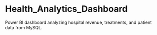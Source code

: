 # Health_Analytics_Dashboard
Power BI dashboard analyzing hospital revenue, treatments, and patient data from MySQL.
